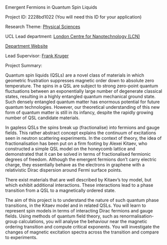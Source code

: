 Emergent Fermions in Quantum Spin Liquids

Project ID: 2228bd1022
(You will need this ID for your application)

Research Theme: [Physical Sciences](../themes/physical-sciences.md)

UCL Lead department: [London Centre for Nanotechnology (LCN)](../departments/london-centre-for-nanotechnology.md)

[Department Website](https://www.london-nano.com)

Lead Supervisor: [Frank Kruger](https://iris.ucl.ac.uk/iris/browse/profile?upi=FKRUG35)

Project Summary:

Quantum spin liquids (QSLs) are a novel class of materials in which geometric frustration suppresses magnetic order down to absolute zero temperature. The spins in a QSL are subject to strong zero-point quantum fluctuations between an exponentially large number of degenerate classical states, resulting in a highly entangled quantum mechanical ground state. Such densely entangled quantum matter has enormous potential for future quantum technologies. However, our theoretical understanding of this new form of quantum matter is still in its infancy, despite the rapidly growing number of QSL candidate materials. 
 
 In gapless QSLs the spins break up (fractionalise) into fermions and gauge fields. This rather abstract concept explains the continuum of excitations seen in neutron scattering experiments. In the context of theory, the idea of fractionalisation has been put on a firm footing by Alexei Kitaev, who constructed a simple QSL model on the honeycomb lattice and demonstrated that it can be solved in terms of fractionalised fermionic degrees of freedom. Although the emergent fermions don’t carry electric charge, they essentially behave as the electrons in graphene with a relativistic Dirac dispersion around Fermi surface points.
 
 There exist materials that are well described by Kitaev’s toy model, but which exhibit additional interactions. These interactions lead to a phase transition from a QSL to a magnetically ordered state.
 
 The aim of this project is to understand the nature of such quantum phase transitions, in the Kitaev model and in related QSLs. You will learn to represent spin models in terms of interacting Dirac fermions and gauge fields. Using methods of quantum field theory, such as renormalisation-group calculations, you will analyse the behaviour near the magnetic ordering transition and compute critical exponents. You will investigate the changes of magnetic excitation spectra across the transition and compare to experiments.